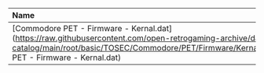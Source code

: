 |Name|Size|
|:---|---:|
|[Commodore PET - Firmware - Kernal.dat](https://raw.githubusercontent.com/open-retrogaming-archive/dat-catalog/main/root/basic/TOSEC/Commodore/PET/Firmware/Kernal/Commodore PET - Firmware - Kernal.dat)|56763|
